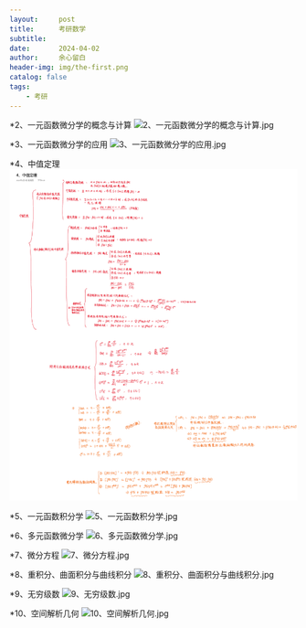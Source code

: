 ```yaml
---
layout:     post
title:      考研数学
subtitle:   
date:       2024-04-02
author:     余心留白
header-img: img/the-first.png
catalog: false
tags:
    - 考研
---
```


*2、一元函数微分学的概念与计算
![2、一元函数微分学的概念与计算.jpg](img-post/2、一元函数微分学的概念与计算.jpg)

*3、一元函数微分学的应用
![3、一元函数微分学的应用.jpg](img-post/3、一元函数微分学的应用.jpg)

*4、中值定理
![4、中值定理.jpg](img-post/4、中值定理.jpg)

*5、一元函数积分学
![5、一元函数积分学.jpg](img-post/5、一元函数积分学.jpg)

*6、多元函数微分学
![6、多元函数微分学.jpg](img-post/6、多元函数微分学.jpg)

*7、微分方程
![7、微分方程.jpg](img-post/[7、微分方程.jpg)

*8、重积分、曲面积分与曲线积分
![8、重积分、曲面积分与曲线积分.jpg](img-post/8、重积分、曲面积分与曲线积分.jpg)

*9、无穷级数
![9、无穷级数.jpg](img-post/9、无穷级数.jpg)

*10、空间解析几何
![10、空间解析几何.jpg](img-post/10、空间解析几何.jpg)

